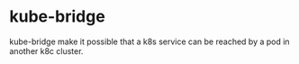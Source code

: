 # kube-bridge
kube-bridge make it possible that  a k8s service can be reached by a pod in another k8c cluster.
